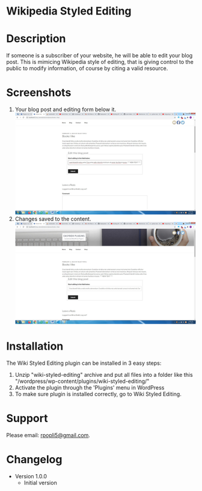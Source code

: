 # Wikipedia Styled Editing

# Description
If someone is a subscriber of your website, he will be able to edit your blog post. This is mimicing Wikipedia style of editing, that is giving control to the public to modify information, of course by citing a valid resource.

# Screenshots

1. Your blog post and editing form below it.
![plugin settings](https://github.com/poplir/wikipedia-styled-editing/blob/main/assets/screenshot-1.jpg)
2. Changes saved to the content.
![save](https://github.com/poplir/wikipedia-styled-editing/blob/main/assets/screenshot-2.jpg)

# Installation

The Wiki Styled Editing plugin can be installed in 3 easy steps:

1. Unzip "wiki-styled-editing" archive and put all files into a folder like this "/wordpress/wp-content/plugins/wiki-styled-editing/"
2. Activate the plugin through the 'Plugins' menu in WordPress
3. To make sure plugin is installed correctly, go to Wiki Styled Editing.

# Support

Please email: rpopli5@gmail.com.

# Changelog

* Version 1.0.0
	* Initial version
